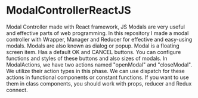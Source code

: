 # ModalControllerReactJS
Modal Controller made with React framework, JS
Modals are very useful and effective parts of web programming. In this repository I made a modal controller with Wrapper, Manager and Reducer for effective and easy-using modals. 
Modals are also known as dialog or popup. 
Modal is a floating screen item. Has a default OK and CANCEL buttons.
You can configure functions and styles of these buttons and also sizes of modals.
In ModalActions, we have two actions named "openModal" and "closeModal". We utilize their action types in this phase.
We can use dispatch for these actions in functional components or constant functions. If you want to use them in class components, you should work with props, reducer and Redux connect.
